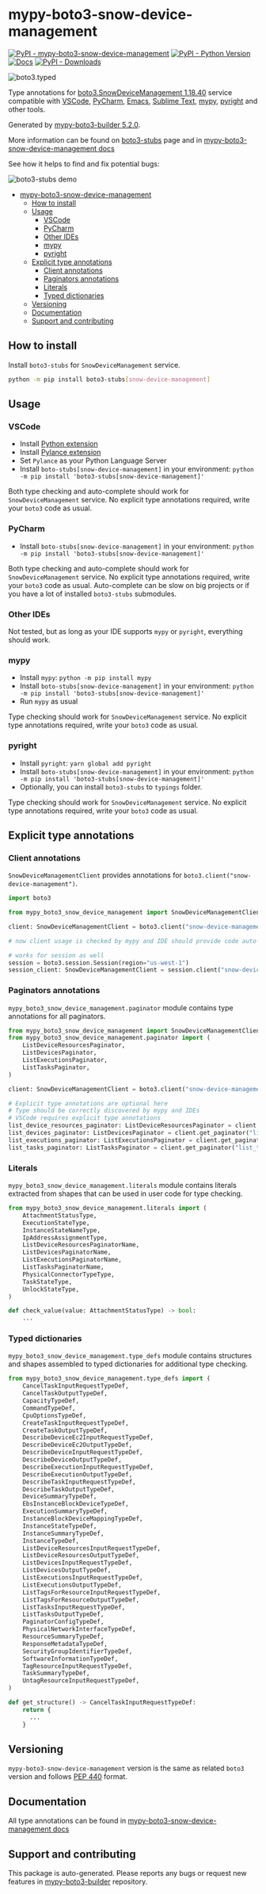 <a id="mypy-boto3-snow-device-management"></a>

# mypy-boto3-snow-device-management

[![PyPI - mypy-boto3-snow-device-management](https://img.shields.io/pypi/v/mypy-boto3-snow-device-management.svg?color=blue)](https://pypi.org/project/mypy-boto3-snow-device-management)
[![PyPI - Python Version](https://img.shields.io/pypi/pyversions/mypy-boto3-snow-device-management.svg?color=blue)](https://pypi.org/project/mypy-boto3-snow-device-management)
[![Docs](https://img.shields.io/readthedocs/mypy-boto3-builder.svg?color=blue)](https://mypy-boto3-builder.readthedocs.io/)
[![PyPI - Downloads](https://img.shields.io/pypi/dw/mypy-boto3-snow-device-management?color=blue)](https://pypistats.org/packages/mypy-boto3-snow-device-management)

![boto3.typed](https://github.com/vemel/mypy_boto3_builder/raw/master/logo.png)

Type annotations for
[boto3.SnowDeviceManagement 1.18.40](https://boto3.amazonaws.com/v1/documentation/api/1.18.40/reference/services/snow-device-management.html#SnowDeviceManagement)
service compatible with [VSCode](https://code.visualstudio.com/),
[PyCharm](https://www.jetbrains.com/pycharm/),
[Emacs](https://www.gnu.org/software/emacs/),
[Sublime Text](https://www.sublimetext.com/),
[mypy](https://github.com/python/mypy),
[pyright](https://github.com/microsoft/pyright) and other tools.

Generated by
[mypy-boto3-builder 5.2.0](https://github.com/vemel/mypy_boto3_builder).

More information can be found on
[boto3-stubs](https://pypi.org/project/boto3-stubs/) page and in
[mypy-boto3-snow-device-management docs](https://vemel.github.io/boto3_stubs_docs/mypy_boto3_snow_device_management/)

See how it helps to find and fix potential bugs:

![boto3-stubs demo](https://github.com/vemel/mypy_boto3_builder/raw/master/demo.gif)

- [mypy-boto3-snow-device-management](#mypy-boto3-snow-device-management)
  - [How to install](#how-to-install)
  - [Usage](#usage)
    - [VSCode](#vscode)
    - [PyCharm](#pycharm)
    - [Other IDEs](#other-ides)
    - [mypy](#mypy)
    - [pyright](#pyright)
  - [Explicit type annotations](#explicit-type-annotations)
    - [Client annotations](#client-annotations)
    - [Paginators annotations](#paginators-annotations)
    - [Literals](#literals)
    - [Typed dictionaries](#typed-dictionaries)
  - [Versioning](#versioning)
  - [Documentation](#documentation)
  - [Support and contributing](#support-and-contributing)

<a id="how-to-install"></a>

## How to install

Install `boto3-stubs` for `SnowDeviceManagement` service.

```bash
python -m pip install boto3-stubs[snow-device-management]
```

<a id="usage"></a>

## Usage

<a id="vscode"></a>

### VSCode

- Install
  [Python extension](https://marketplace.visualstudio.com/items?itemName=ms-python.python)
- Install
  [Pylance extension](https://marketplace.visualstudio.com/items?itemName=ms-python.vscode-pylance)
- Set `Pylance` as your Python Language Server
- Install `boto-stubs[snow-device-management]` in your environment:
  `python -m pip install 'boto3-stubs[snow-device-management]'`

Both type checking and auto-complete should work for `SnowDeviceManagement`
service. No explicit type annotations required, write your `boto3` code as
usual.

<a id="pycharm"></a>

### PyCharm

- Install `boto-stubs[snow-device-management]` in your environment:
  `python -m pip install 'boto3-stubs[snow-device-management]'`

Both type checking and auto-complete should work for `SnowDeviceManagement`
service. No explicit type annotations required, write your `boto3` code as
usual. Auto-complete can be slow on big projects or if you have a lot of
installed `boto3-stubs` submodules.

<a id="other-ides"></a>

### Other IDEs

Not tested, but as long as your IDE supports `mypy` or `pyright`, everything
should work.

<a id="mypy"></a>

### mypy

- Install `mypy`: `python -m pip install mypy`
- Install `boto-stubs[snow-device-management]` in your environment:
  `python -m pip install 'boto3-stubs[snow-device-management]'`
- Run `mypy` as usual

Type checking should work for `SnowDeviceManagement` service. No explicit type
annotations required, write your `boto3` code as usual.

<a id="pyright"></a>

### pyright

- Install `pyright`: `yarn global add pyright`
- Install `boto-stubs[snow-device-management]` in your environment:
  `python -m pip install 'boto3-stubs[snow-device-management]'`
- Optionally, you can install `boto3-stubs` to `typings` folder.

Type checking should work for `SnowDeviceManagement` service. No explicit type
annotations required, write your `boto3` code as usual.

<a id="explicit-type-annotations"></a>

## Explicit type annotations

<a id="client-annotations"></a>

### Client annotations

`SnowDeviceManagementClient` provides annotations for
`boto3.client("snow-device-management")`.

```python
import boto3

from mypy_boto3_snow_device_management import SnowDeviceManagementClient

client: SnowDeviceManagementClient = boto3.client("snow-device-management")

# now client usage is checked by mypy and IDE should provide code auto-complete

# works for session as well
session = boto3.session.Session(region="us-west-1")
session_client: SnowDeviceManagementClient = session.client("snow-device-management")
```

<a id="paginators-annotations"></a>

### Paginators annotations

`mypy_boto3_snow_device_management.paginator` module contains type annotations
for all paginators.

```python
from mypy_boto3_snow_device_management import SnowDeviceManagementClient
from mypy_boto3_snow_device_management.paginator import (
    ListDeviceResourcesPaginator,
    ListDevicesPaginator,
    ListExecutionsPaginator,
    ListTasksPaginator,
)

client: SnowDeviceManagementClient = boto3.client("snow-device-management")

# Explicit type annotations are optional here
# Type should be correctly discovered by mypy and IDEs
# VSCode requires explicit type annotations
list_device_resources_paginator: ListDeviceResourcesPaginator = client.get_paginator("list_device_resources")
list_devices_paginator: ListDevicesPaginator = client.get_paginator("list_devices")
list_executions_paginator: ListExecutionsPaginator = client.get_paginator("list_executions")
list_tasks_paginator: ListTasksPaginator = client.get_paginator("list_tasks")
```

<a id="literals"></a>

### Literals

`mypy_boto3_snow_device_management.literals` module contains literals extracted
from shapes that can be used in user code for type checking.

```python
from mypy_boto3_snow_device_management.literals import (
    AttachmentStatusType,
    ExecutionStateType,
    InstanceStateNameType,
    IpAddressAssignmentType,
    ListDeviceResourcesPaginatorName,
    ListDevicesPaginatorName,
    ListExecutionsPaginatorName,
    ListTasksPaginatorName,
    PhysicalConnectorTypeType,
    TaskStateType,
    UnlockStateType,
)

def check_value(value: AttachmentStatusType) -> bool:
    ...
```

<a id="typed-dictionaries"></a>

### Typed dictionaries

`mypy_boto3_snow_device_management.type_defs` module contains structures and
shapes assembled to typed dictionaries for additional type checking.

```python
from mypy_boto3_snow_device_management.type_defs import (
    CancelTaskInputRequestTypeDef,
    CancelTaskOutputTypeDef,
    CapacityTypeDef,
    CommandTypeDef,
    CpuOptionsTypeDef,
    CreateTaskInputRequestTypeDef,
    CreateTaskOutputTypeDef,
    DescribeDeviceEc2InputRequestTypeDef,
    DescribeDeviceEc2OutputTypeDef,
    DescribeDeviceInputRequestTypeDef,
    DescribeDeviceOutputTypeDef,
    DescribeExecutionInputRequestTypeDef,
    DescribeExecutionOutputTypeDef,
    DescribeTaskInputRequestTypeDef,
    DescribeTaskOutputTypeDef,
    DeviceSummaryTypeDef,
    EbsInstanceBlockDeviceTypeDef,
    ExecutionSummaryTypeDef,
    InstanceBlockDeviceMappingTypeDef,
    InstanceStateTypeDef,
    InstanceSummaryTypeDef,
    InstanceTypeDef,
    ListDeviceResourcesInputRequestTypeDef,
    ListDeviceResourcesOutputTypeDef,
    ListDevicesInputRequestTypeDef,
    ListDevicesOutputTypeDef,
    ListExecutionsInputRequestTypeDef,
    ListExecutionsOutputTypeDef,
    ListTagsForResourceInputRequestTypeDef,
    ListTagsForResourceOutputTypeDef,
    ListTasksInputRequestTypeDef,
    ListTasksOutputTypeDef,
    PaginatorConfigTypeDef,
    PhysicalNetworkInterfaceTypeDef,
    ResourceSummaryTypeDef,
    ResponseMetadataTypeDef,
    SecurityGroupIdentifierTypeDef,
    SoftwareInformationTypeDef,
    TagResourceInputRequestTypeDef,
    TaskSummaryTypeDef,
    UntagResourceInputRequestTypeDef,
)

def get_structure() -> CancelTaskInputRequestTypeDef:
    return {
      ...
    }
```

<a id="versioning"></a>

## Versioning

`mypy-boto3-snow-device-management` version is the same as related `boto3`
version and follows [PEP 440](https://www.python.org/dev/peps/pep-0440/)
format.

<a id="documentation"></a>

## Documentation

All type annotations can be found in
[mypy-boto3-snow-device-management docs](https://vemel.github.io/boto3_stubs_docs/mypy_boto3_snow_device_management/)

<a id="support-and-contributing"></a>

## Support and contributing

This package is auto-generated. Please reports any bugs or request new features
in [mypy-boto3-builder](https://github.com/vemel/mypy_boto3_builder/issues/)
repository.
